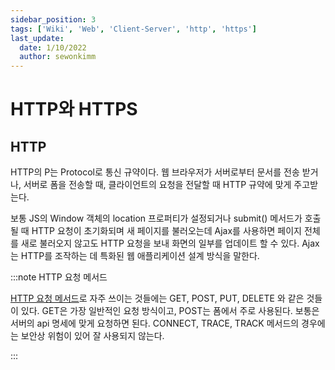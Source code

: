 ```yaml
---
sidebar_position: 3
tags: ['Wiki', 'Web', 'Client-Server', 'http', 'https']
last_update:
  date: 1/10/2022
  author: sewonkimm
---
```


# HTTP와 HTTPS

## HTTP

HTTP의 P는 Protocol로 통신 규약이다. 웹 브라우저가 서버로부터 문서를 전송 받거나, 서버로 폼을 전송할 때, 클라이언트의 요청을 전달할 때 HTTP 규약에 맞게 주고받는다. 

보통 JS의 Window 객체의 location 프로퍼티가 설정되거나 submit() 메서드가 호출 될 때 HTTP 요청이 초기화되며 새 페이지를 불러오는데 Ajax를 사용하면 페이지 전체를 새로 불러오지 않고도 HTTP 요청을 보내 화면의 일부를 업데이트 할 수 있다. Ajax는 HTTP를 조작하는 데 특화된 웹 애플리케이션 설계 방식을 말한다.

:::note HTTP 요청 메서드

[HTTP 요청 메서드](https://developer.mozilla.org/ko/docs/Web/HTTP/Methods)로 자주 쓰이는 것들에는 GET, POST, PUT, DELETE 와 같은 것들이 있다. GET은 가장 일반적인 요청 방식이고, POST는 폼에서 주로 사용된다. 보통은 서버의 api 명세에 맞게 요청하면 된다. CONNECT, TRACE, TRACK 메서드의 경우에는 보안상 위험이 있어 잘 사용되지 않는다.

:::
